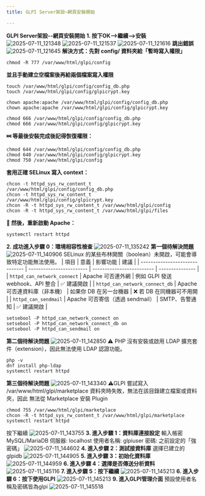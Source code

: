 ```yaml
---
title: GLPI Server架設–網頁安裝開始

---
```


**GLPI Server架設--網頁安裝開始**
**1. 按下OK-->繼續-->安裝**
![2025-07-11_121348](/pics/glpi/001.png)
![2025-07-11_121537](/pics/glpi/002.png)
![2025-07-11_121616](/pics/glpi/003.png)
**跳出錯誤**
![2025-07-11_121645](/pics/glpi/004png)
**解決方式：先對 config/ 資料夾給「暫時寫入權限」**
```
chmod -R 777 /var/www/html/glpi/config
```
**並且手動建立空檔案後再給兩個檔案寫入權限**
```
touch /var/www/html/glpi/config/config_db.php
touch /var/www/html/glpi/config/glpicrypt.key

chown apache:apache /var/www/html/glpi/config/config_db.php
chown apache:apache /var/www/html/glpi/config/glpicrypt.key

chmod 666 /var/www/html/glpi/config/config_db.php
chmod 666 /var/www/html/glpi/config/glpicrypt.key
```
**⏭️ 等最後安裝完成後記得恢復權限：**
```
chmod 644 /var/www/html/glpi/config/config_db.php
chmod 640 /var/www/html/glpi/config/glpicrypt.key
chmod 750 /var/www/html/glpi/config
```
**套用正確 SELinux 寫入 context：**
```
chcon -t httpd_sys_rw_content_t /var/www/html/glpi/config/config_db.php
chcon -t httpd_sys_rw_content_t /var/www/html/glpi/config/glpicrypt.key
chcon -R -t httpd_sys_rw_content_t /var/www/html/glpi/config
chcon -R -t httpd_sys_rw_content_t /var/www/html/glpi/files
```
**🔄 然後，重新啟動 Apache：**
```
systemctl restart httpd
```
**2. 成功進入步驟 0：環境相容性檢查**
![2025-07-11_135242](/pics/glpi/005.png)
**第一個待解決問題**
![2025-07-11_140906](/pics/glpi/006.png)
SELinux 的某些布林開關（boolean）未開啟，可能會導致特定功能無法使用。
| 項目                             | 意義                         | 影響功能                           | 建議              |
| ------------------------------ | ------------------------      | -------------------------        | --------------- |
| `httpd_can_network_connect`    | Apache 可否連外網               | 例如 GLPI 發送 webhook、API 整合    | ✅ 建議開啟          |
| `httpd_can_network_connect_db` | Apache 可否連資料庫（非本機）     | 如果你 DB 在另一台機器               | ❌ 若 DB 在同機器可不用開 |
| `httpd_can_sendmail`           | Apache 可否寄信（透過 sendmail） | SMTP、告警通知                      | ✅ 建議開啟          |

```
setsebool -P httpd_can_network_connect on
setsebool -P httpd_can_network_connect_db on
setsebool -P httpd_can_sendmail on
```
**第二個待解決問題**
![2025-07-11_142850](/pics/glpi/007.png)
⚠️ PHP 沒有安裝或啟用 LDAP 擴充套件（extension），因此無法使用 LDAP 認證功能。
```
php -v
dnf install php-ldap
systemctl restart httpd
```
**第三個待解決問題**
![2025-07-11_143340](/pics/glpi/008.png)
⚠️GLPI 嘗試寫入 /var/www/html/glpi/marketplace 資料夾時失敗，無法在該目錄建立檔案或資料夾，因此 無法從 Marketplace 安裝 Plugin
```
chmod 755 /var/www/html/glpi/marketplace
chcon -R -t httpd_sys_rw_content_t /var/www/html/glpi/marketplace
systemctl restart httpd
```
按下繼續
![2025-07-11_143755](/pics/glpi/009.png)
**3. 進入步驟 1：資料庫連接設定**
輸入帳密
MySQL/MariaDB 伺服器: localhost
使用者名稱: glpiuser
密碼: 之前設定的「強密碼」
![2025-07-11_144602](/pics/glpi/010.png)
**4. 進入步驟 2：測試接資料庫**
選擇已建立的glpidb
![2025-07-11_144905](/pics/glpi/011.png)
**5. 進入步驟 3：初始化資料庫**
![2025-07-11_144959](/pics/glpi/012.png)
**6. 進入步驟 4：選擇是否傳送分析資料**
![2025-07-11_145116](/pics/glpi/013.png)
**7. 進入步驟 5：按下繼續**
![2025-07-11_145213](/pics/glpi/014.png)
**6. 進入步驟 6：按下使用GLPI**
![2025-07-11_145213](/pics/glpi/015.png)
**9. 進入GLPI管理介面**
預設使用者名稱及密碼皆為glpi
![2025-07-11_145518](/pics/glpi/016.png)
